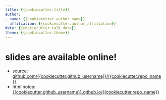 ```yaml
---
title: {{cookiecutter.title}}
author:
- name: {{cookiecutter.author_name}}
  affiliation: {{cookiecutter.author_affiliation}}
date: {{cookiecutter.talk_date}}
theme: {{cookiecutter.theme}}
---
```


# slides are available online!

- source: [github.com/{{cookiecutter.github_username}}/{{cookiecutter.repo_name}}][source]
- html notes: [{{cookiecutter.github_username}}.github.io/{{cookiecutter.repo_name}}][html]

[source]: https://github.com/{{cookiecutter.github_username}}/{{cookiecutter.repo_name}}
[html]: https://{{cookiecutter.github_username}}.github.io/{{cookiecutter.repo_name}}
